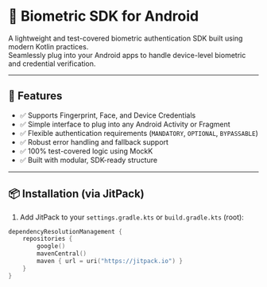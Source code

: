 # 🔐 Biometric SDK for Android

A lightweight and test-covered biometric authentication SDK built using modern Kotlin practices.  
Seamlessly plug into your Android apps to handle device-level biometric and credential verification.

---

## 🚀 Features

- ✅ Supports Fingerprint, Face, and Device Credentials
- ✅ Simple interface to plug into any Android Activity or Fragment
- ✅ Flexible authentication requirements (`MANDATORY`, `OPTIONAL`, `BYPASSABLE`)
- ✅ Robust error handling and fallback support
- ✅ 100% test-covered logic using MockK
- ✅ Built with modular, SDK-ready structure

---

## 📦 Installation (via JitPack)

1. Add JitPack to your `settings.gradle.kts` or `build.gradle.kts` (root):

```kotlin
dependencyResolutionManagement {
    repositories {
        google()
        mavenCentral()
        maven { url = uri("https://jitpack.io") }
    }
}
